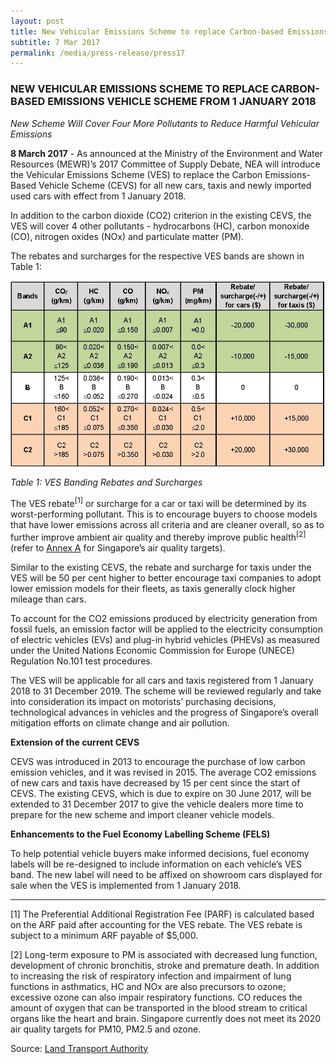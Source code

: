 ```yaml
---
layout: post
title: New Vehicular Emissions Scheme to replace Carbon-based Emissions Vehicle Scheme from 1 January 2018
subtitle: 7 Mar 2017
permalink: /media/press-release/press17
---
```


### NEW VEHICULAR EMISSIONS SCHEME TO REPLACE CARBON-BASED EMISSIONS VEHICLE SCHEME FROM 1 JANUARY 2018

*New Scheme Will Cover Four More Pollutants to Reduce Harmful Vehicular Emissions*

**8 March 2017** - As announced at the Ministry of the Environment and Water Resources (MEWR)’s 2017 Committee of Supply Debate, NEA will introduce the Vehicular Emissions Scheme (VES) to replace the Carbon Emissions-Based Vehicle Scheme (CEVS) for all new cars, taxis and newly imported used cars with effect from 1 January 2018.

In addition to the carbon dioxide (CO2) criterion in the existing CEVS, the VES will cover 4 other pollutants - hydrocarbons (HC), carbon monoxide (CO), nitrogen oxides (NOx) and particulate matter (PM).

The rebates and surcharges for the respective VES bands are shown in Table 1:

<a href="/images/ves-banding-rebates-and-surcharges.jpg" target="_blank"> ![VES Banding Rebates and Surcharges](/images/ves-banding-rebates-and-surcharges.jpg "VES Banding Rebates and Surcharges")</a>

*Table 1: VES Banding Rebates and Surcharges*

The VES rebate<sup>[1]</sup> or surcharge for a car or taxi will be determined by its worst-performing pollutant. This is to encourage buyers to choose models that have lower emissions across all criteria and are cleaner overall, so as to further improve ambient air quality and thereby improve public health<sup>[2]</sup> (refer to [<a href="https://www.nccs.gov.sg/docs/default-source/news-documents/annex-a_lta_pr_080317.pdf" target="_blank">Annex A</a>](https://www.nccs.gov.sg/docs/default-source/news-documents/annex-a_lta_pr_080317.pdf) for Singapore’s air quality targets).

Similar to the existing CEVS, the rebate and surcharge for taxis under the VES will be 50 per cent higher to better encourage taxi companies to adopt lower emission models for their fleets, as taxis generally clock higher mileage than cars.

To account for the CO2 emissions produced by electricity generation from fossil fuels, an emission factor will be applied to the electricity consumption of electric vehicles (EVs) and plug-in hybrid vehicles (PHEVs) as measured under the United Nations Economic Commission for Europe (UNECE) Regulation No.101 test procedures.

The VES will be applicable for all cars and taxis registered from 1 January 2018 to 31 December 2019. The scheme will be reviewed regularly and take into consideration its impact on motorists’ purchasing decisions, technological advances in vehicles and the progress of Singapore’s overall mitigation efforts on climate change and air pollution.

**Extension of the current CEVS**

CEVS was introduced in 2013 to encourage the purchase of low carbon emission vehicles, and it was revised in 2015. The average CO2 emissions of new cars and taxis have decreased by 15 per cent since the start of CEVS. The existing CEVS, which is due to expire on 30 June 2017, will be extended to 31 December 2017 to give the vehicle dealers more time to prepare for the new scheme and import cleaner vehicle models.

**Enhancements to the Fuel Economy Labelling Scheme (FELS)**

To help potential vehicle buyers make informed decisions, fuel economy labels will be re-designed to include information on each vehicle’s VES band. The new label will need to be affixed on showroom cars displayed for sale when the VES is implemented from 1 January 2018.

___

[1] The Preferential Additional Registration Fee (PARF) is calculated based on the ARF paid after accounting for the VES rebate. The VES rebate is subject to a minimum ARF payable of $5,000.

[2] Long-term exposure to PM is associated with decreased lung function, development of chronic bronchitis, stroke and premature death. In addition to increasing the risk of respiratory infection and impairment of lung functions in asthmatics, HC and NOx are also precursors to ozone; excessive ozone can also impair respiratory functions. CO reduces the amount of oxygen that can be transported in the blood stream to critical organs like the heart and brain. Singapore currently does not meet its 2020 air quality targets for PM10, PM2.5 and ozone.

Source: [<a href="https://www.lta.gov.sg/apps/news/page.aspx?c=2&id=08685840-d664-4713-9ccb-96dcd8936d08" target="_blank">Land Transport Authority</a>](https://www.lta.gov.sg/apps/news/page.aspx?c=2&id=08685840-d664-4713-9ccb-96dcd8936d08)



